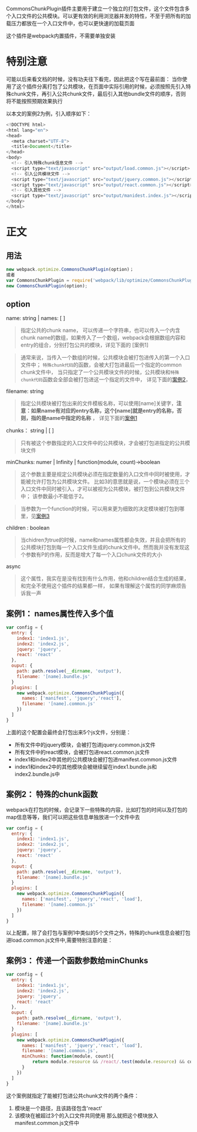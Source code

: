 CommonsChunkPlugin插件主要用于建立一个独立的打包文件，这个文件包含多个入口文件的公共模块。可以更有效的利用浏览器并发的特性，不至于把所有的加载压力都放在一个入口文件中，也可以更快速的加载页面

这个插件是webpack内置插件，不需要单独安装

特别注意
=
可能以后来看文档的时候，没有功夫往下看完，因此把这个写在最前面：  当你使用了这个插件分离打包了公共模块，在页面中实际引用的时候，必须按照先引入特殊chunk文件，再引入公共chunk文件，最后引入其他bundle文件的顺序，否则将不能按照预期效果执行

以本文的案例2为例，引入顺序如下：

```js
<!DOCTYPE html>
<html lang="en">
<head>
  <meta charset="UTF-8">
  <title>Document</title>
</head>
<body>
  <!-- 引入特殊chunk信息文件 -->
  <script type="text/javascript" src="output/load.common.js"></script> 
  <!-- 引入公共模块文件 -->
  <script type="text/javascript" src="output/jquery.common.js"></script>
  <script type="text/javascript" src="output/react.common.js"></script>
  <!-- 引入其他文件 -->
  <script type="text/javascript" src="output/manidest.index.js"></script> 
</body>
</html>
```

正文
=
用法
-
```js
new webpack.optimize.CommonsChunkPlugin(option)；
或者
var CommonsChunkPlugin = require('webpack/lib/optimize/CommonsChunkPlugin');
new CommonsChunkPlugin(option);
```

option
-
name: string | names: [ ] 

> 指定公共的chunk name， 可以传递一个字符串，也可以传入一个内含chunk name的数组，如果传入了一个数组，webpack会根据数组内容和entry的组合，分别打包公共的模块，详见下面的 [案例1]

> 通常来说，当传入一个数组的时候，公共模块会被打包进传入的第一个入口文件中； `特殊chunk代码`的函数，会被大打包进最后一个指定的common chunk文件中， 当只指定了一个公共模块文件的时候，公共模块和`特殊chunk代码`函数会全部会被打包进这一个指定的文件中， 详见下面的[案例2]()， 

filename: string
> 指定公共模块被打包出来的文件模板名称，可以使用[name]关键字，**注意：如果name有对应的entry名称，这个[name]就是entry的名称，否则，指的是name中指定的名称** ， 详见下面的[案例1]()

chunks： string | [ ]
> 只有被这个参数指定的入口文件中的公共模块，才会被打包进指定的公共模块文件

minChunks: numer | Infinity | function(module, count)->boolean
> 这个参数主要是规定公共模块必须在指定数量的入口文件中同时被使用，才能被允许打包为公共模块文件。 比如3的意思就是说，一个模块必须在三个入口文件中同时被引入，才可以被视为公共模块，被打包到公共模块文件中；  该参数最小不能低于2。

> 当参数为一个function的时候，可以用来更为细致的决定模块被打包到哪里，见[案例3]()

children : boolean
> 当chidren为true的时候，name和names属性都会失效，并且会把所有的公共模块打包到每一个入口文件生成的chunk文件中。然而我并没有发现这个参数有P的作用，反而是增大了每一个入口chunk文件的大小

async
> 这个属性，我实在是没有找到有什么作用，他和children结合生成的结果，和完全不使用这个插件的结果都一样， 如果有理解这个属性的同学麻烦告诉我一声

案例1： names属性传入多个值
-
```js
var config = {
  entry: {
    index1: 'index1.js',
    index2: 'index2.js',
    jquery: 'jquery',
    react: 'react'
  },
  ouput: {
    path: path.resolve(__dirname, 'output'),
    filename: '[name].bundle.js'
  }
  plugins: [
    new webpack.optimize.CommonsChunkPlugin({
      names: ['manifest', 'jquery','react'],
      filename: '[name].common.js'
    })
  ]
}
```
上面的这个配置会最终会打包出来5个js文件，分别是：
- 所有文件中的jquery模块，会被打包进jquery.common.js文件
- 所有文件中的react模块，会被打包进react.common.js文件
- index1和index2中其他的公共模块会被打包进manifest.common.js文件
- index1和index2中的其他模块会被继续留在index1.bundle.js和index2.bundle.js中

案例2： 特殊的chunk函数
-
webpack在打包的时候，会记录下一些特殊的内容，比如打包的时间以及打包的map信息等等，我们可以把这些信息单独放进一个文件中去
```js
var config = {
  entry: {
    index1: 'index1.js',
    index2: 'index2.js',
    jquery: 'jquery',
    react: 'react'
  },
  ouput: {
    path: path.resolve(__dirname, 'output'),
    filename: '[name].bundle.js'
  }
  plugins: [
    new webpack.optimize.CommonsChunkPlugin({
      names: ['manifest', 'jquery','react', 'load'],
      filename: '[name].common.js'
    })
  ]
}
```
以上配置，除了会打包与案例1中类似的5个文件之外，特殊的chunk信息会被打包进load.common.js文件中,需要特别注意的是：

案例3： 传递一个函数参数给minChunks
-
```js
var config = {
  entry: {
    index1: 'index1.js',
    index2: 'index2.js',
    jquery: 'jquery',
    react: 'react'
  },
  ouput: {
    path: path.resolve(__dirname, 'output'),
    filename: '[name].bundle.js'
  }
  plugins: [
    new webpack.optimize.CommonsChunkPlugin({
      names: ['manifest', 'jquery','react', 'load'],
      filename: '[name].common.js',
      minChunks: function(module, count){
          return module.resource && /react/.test(module.resource) && count > 3
      }
    })
  ]
}
```
这个案例就指定了能被打包进公共chunk文件的两个条件：
1. 模块是一个路径，且该路径包含'react'
2. 该模块在被超过3个的入口文件共同使用
那么就把这个模块放入manifest.common.js文件中













